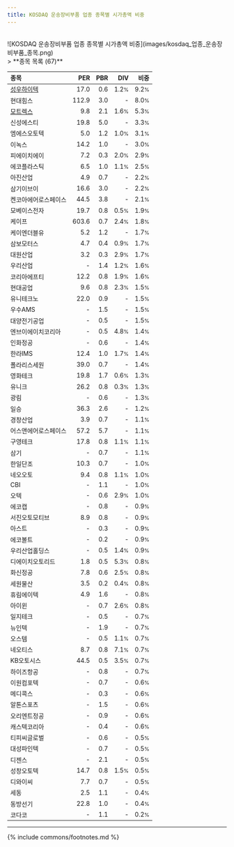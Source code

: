 ```yaml
---
title: KOSDAQ 운송장비부품 업종 종목별 시가총액 비중
---
```

<br>
![KOSDAQ 운송장비부품 업종 종목별 시가총액 비중](images/kosdaq_업종_운송장비부품_종목.png)
<br>
> **종목 목록 (67)**<a id="list"></a>

| **종목** | **PER** | **PBR** | **DIV** | **비중** |
| :------- | ------: | ------: | ------: | -------: |
| [성우하이텍](/015750/) | 17.0 | 0.6 | 1.2<small>%</small> | 9.2<small>%</small> |
| 현대힘스 | 112.9 | 3.0 | - | 8.0<small>%</small> |
| [모트렉스](/118990/) | 9.8 | 2.1 | 1.6<small>%</small> | 5.3<small>%</small> |
| 신성에스티 | 19.8 | 5.0 | - | 3.3<small>%</small> |
| 엠에스오토텍 | 5.0 | 1.2 | 1.0<small>%</small> | 3.1<small>%</small> |
| 이녹스 | 14.2 | 1.0 | - | 3.0<small>%</small> |
| 피에이치에이 | 7.2 | 0.3 | 2.0<small>%</small> | 2.9<small>%</small> |
| 에코플라스틱 | 6.5 | 1.0 | 1.1<small>%</small> | 2.5<small>%</small> |
| 아진산업 | 4.9 | 0.7 | - | 2.2<small>%</small> |
| 삼기이브이 | 16.6 | 3.0 | - | 2.2<small>%</small> |
| 켄코아에어로스페이스 | 44.5 | 3.8 | - | 2.1<small>%</small> |
| 모베이스전자 | 19.7 | 0.8 | 0.5<small>%</small> | 1.9<small>%</small> |
| 케이프 | 603.6 | 0.7 | 2.4<small>%</small> | 1.8<small>%</small> |
| 케이엔더블유 | 5.2 | 1.2 | - | 1.7<small>%</small> |
| 삼보모터스 | 4.7 | 0.4 | 0.9<small>%</small> | 1.7<small>%</small> |
| 대원산업 | 3.2 | 0.3 | 2.9<small>%</small> | 1.7<small>%</small> |
| 우리산업 | - | 1.4 | 1.2<small>%</small> | 1.6<small>%</small> |
| 코리아에프티 | 12.2 | 0.8 | 1.9<small>%</small> | 1.6<small>%</small> |
| 현대공업 | 9.6 | 0.8 | 2.3<small>%</small> | 1.5<small>%</small> |
| 유니테크노 | 22.0 | 0.9 | - | 1.5<small>%</small> |
| 우수AMS | - | 1.5 | - | 1.5<small>%</small> |
| 대양전기공업 | - | 0.5 | - | 1.5<small>%</small> |
| 엔브이에이치코리아 | - | 0.5 | 4.8<small>%</small> | 1.4<small>%</small> |
| 인화정공 | - | 0.6 | - | 1.4<small>%</small> |
| 한라IMS | 12.4 | 1.0 | 1.7<small>%</small> | 1.4<small>%</small> |
| 폴라리스세원 | 39.0 | 0.7 | - | 1.4<small>%</small> |
| 영화테크 | 19.8 | 1.7 | 0.6<small>%</small> | 1.3<small>%</small> |
| 유니크 | 26.2 | 0.8 | 0.3<small>%</small> | 1.3<small>%</small> |
| 광림 | - | 0.6 | - | 1.3<small>%</small> |
| 일승 | 36.3 | 2.6 | - | 1.2<small>%</small> |
| 경창산업 | 3.9 | 0.7 | - | 1.1<small>%</small> |
| 어스앤에어로스페이스 | 57.2 | 5.7 | - | 1.1<small>%</small> |
| 구영테크 | 17.8 | 0.8 | 1.1<small>%</small> | 1.1<small>%</small> |
| 삼기 | - | 0.7 | - | 1.1<small>%</small> |
| 한일단조 | 10.3 | 0.7 | - | 1.0<small>%</small> |
| 네오오토 | 9.4 | 0.8 | 1.1<small>%</small> | 1.0<small>%</small> |
| CBI | - | 1.1 | - | 1.0<small>%</small> |
| 오텍 | - | 0.6 | 2.9<small>%</small> | 1.0<small>%</small> |
| 에코캡 | - | 0.8 | - | 0.9<small>%</small> |
| 서진오토모티브 | 8.9 | 0.8 | - | 0.9<small>%</small> |
| 아스트 | - | 0.3 | - | 0.9<small>%</small> |
| 에코볼트 | - | 0.2 | - | 0.9<small>%</small> |
| 우리산업홀딩스 | - | 0.5 | 1.4<small>%</small> | 0.9<small>%</small> |
| 디에이치오토리드 | 1.8 | 0.5 | 5.3<small>%</small> | 0.8<small>%</small> |
| 화신정공 | 7.8 | 0.6 | 2.5<small>%</small> | 0.8<small>%</small> |
| 세원물산 | 3.5 | 0.2 | 0.4<small>%</small> | 0.8<small>%</small> |
| 휴림에이텍 | 4.9 | 1.6 | - | 0.8<small>%</small> |
| 아이윈 | - | 0.7 | 2.6<small>%</small> | 0.8<small>%</small> |
| 일지테크 | - | 0.5 | - | 0.7<small>%</small> |
| 뉴인텍 | - | 1.9 | - | 0.7<small>%</small> |
| 오스템 | - | 0.5 | 1.1<small>%</small> | 0.7<small>%</small> |
| 네오티스 | 8.7 | 0.8 | 7.1<small>%</small> | 0.7<small>%</small> |
| KB오토시스 | 44.5 | 0.5 | 3.5<small>%</small> | 0.7<small>%</small> |
| 하이즈항공 | - | 0.8 | - | 0.7<small>%</small> |
| 이원컴포텍 | - | 0.7 | - | 0.6<small>%</small> |
| 메디콕스 | - | 0.3 | - | 0.6<small>%</small> |
| 알톤스포츠 | - | 1.5 | - | 0.6<small>%</small> |
| 오리엔트정공 | - | 0.9 | - | 0.6<small>%</small> |
| 캐스텍코리아 | - | 0.4 | - | 0.6<small>%</small> |
| 티피씨글로벌 | - | 0.6 | - | 0.5<small>%</small> |
| 대성파인텍 | - | 0.7 | - | 0.5<small>%</small> |
| 디젠스 | - | 2.1 | - | 0.5<small>%</small> |
| 성창오토텍 | 14.7 | 0.8 | 1.5<small>%</small> | 0.5<small>%</small> |
| 디와이씨 | 7.7 | 0.7 | - | 0.5<small>%</small> |
| 세동 | 2.5 | 1.1 | - | 0.4<small>%</small> |
| 동방선기 | 22.8 | 1.0 | - | 0.4<small>%</small> |
| 코다코 | - | 1.1 | - | 0.2<small>%</small> |

---
{% include commons/footnotes.md %}